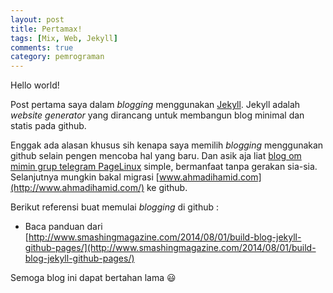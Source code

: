 ```yaml
---
layout: post
title: Pertamax!
tags: [Mix, Web, Jekyll]
comments: true
category: pemrograman
---
```


<div class="message">
  Hello world!
</div>

Post pertama saya dalam *blogging* menggunakan [Jekyll](https://github.com/jekyll/jekyll). Jekyll adalah *website generator* yang dirancang untuk membangun blog minimal dan statis pada github.

Enggak ada alasan khusus sih kenapa saya memilih *blogging* menggunakan github selain pengen mencoba hal yang baru. Dan asik aja liat [blog om mimin grup telegram PageLinux](http://rizaumami.github.io/) simple, bermanfaat tanpa gerakan sia-sia. Selanjutnya mungkin bakal migrasi [www.ahmadihamid.com](http://www.ahmadihamid.com/) ke github.

Berikut referensi buat memulai *blogging* di github :

- Baca panduan dari [http://www.smashingmagazine.com/2014/08/01/build-blog-jekyll-github-pages/](http://www.smashingmagazine.com/2014/08/01/build-blog-jekyll-github-pages/)



Semoga blog ini dapat bertahan lama :smiley:
